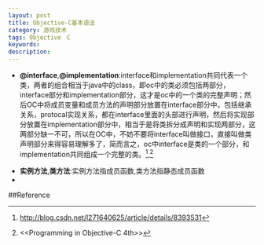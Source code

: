 ```yaml
---
layout: post
title: Objective-C基本语法
category: 游戏技术
tags: Objective　C
keywords: 
description: 
---
```


* **@interface**,**@implementation**:interface和implementation共同代表一个类，两者的组合相当于java中的class，即oc中的类必须包括两部分，interface部分和implementation部分，这才是oc中的一个类的完整声明；然后OC中将成员变量和成员方法的声明部分放置在interface部分中，包括继承关系，protocal实现关系，都在interface里面的头部进行声明，然后将实现部分放置在implementation部分中，相当于是将类拆分成声明和实现两部分，这两部分缺一不可，所以在OC中，不妨不要将interface叫做接口，直接叫做类声明部分来得容易理解多了，简而言之，oc中interface是类的一个部分，和implementation共同组成一个完整的类。[^1],[^2]
[^1]:<http://blog.csdn.net/l271640625/article/details/8393531>
[^2]:\<\<Programming in Objective-C 4th>>
* **实例方法**,**类方法**:实例方法指成员函数,类方法指静态成员函数
* 


##Reference





